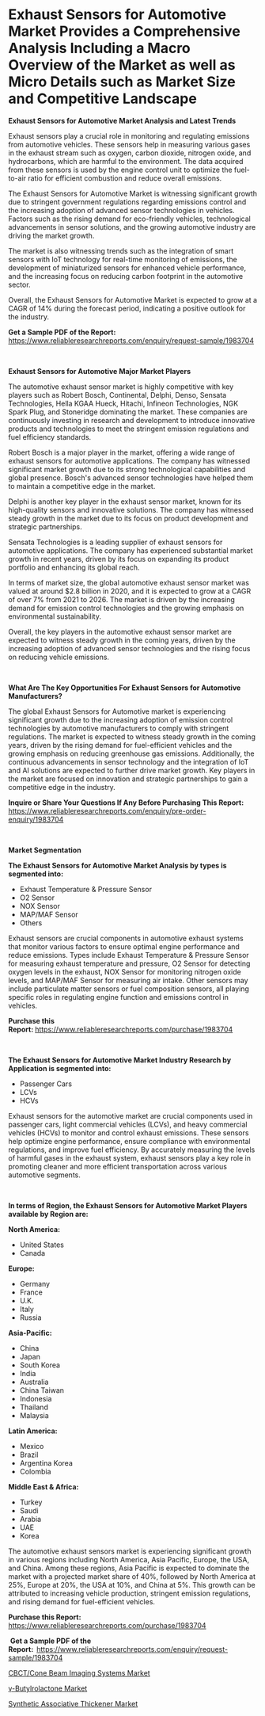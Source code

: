 <p><h1>Exhaust Sensors for Automotive Market Provides a Comprehensive Analysis Including a Macro Overview of the Market as well as Micro Details such as Market Size and Competitive Landscape</h1></p><p><strong>Exhaust Sensors for Automotive Market Analysis and Latest Trends</strong></p>
<p><p>Exhaust sensors play a crucial role in monitoring and regulating emissions from automotive vehicles. These sensors help in measuring various gases in the exhaust stream such as oxygen, carbon dioxide, nitrogen oxide, and hydrocarbons, which are harmful to the environment. The data acquired from these sensors is used by the engine control unit to optimize the fuel-to-air ratio for efficient combustion and reduce overall emissions.</p><p>The Exhaust Sensors for Automotive Market is witnessing significant growth due to stringent government regulations regarding emissions control and the increasing adoption of advanced sensor technologies in vehicles. Factors such as the rising demand for eco-friendly vehicles, technological advancements in sensor solutions, and the growing automotive industry are driving the market growth.</p><p>The market is also witnessing trends such as the integration of smart sensors with IoT technology for real-time monitoring of emissions, the development of miniaturized sensors for enhanced vehicle performance, and the increasing focus on reducing carbon footprint in the automotive sector.</p><p>Overall, the Exhaust Sensors for Automotive Market is expected to grow at a CAGR of 14% during the forecast period, indicating a positive outlook for the industry.</p></p>
<p><strong>Get a Sample PDF of the Report:&nbsp;</strong> <a href="https://www.reliableresearchreports.com/enquiry/request-sample/1983704">https://www.reliableresearchreports.com/enquiry/request-sample/1983704</a></p>
<p>&nbsp;</p>
<p><strong>Exhaust Sensors for Automotive Major Market Players</strong></p>
<p><p>The automotive exhaust sensor market is highly competitive with key players such as Robert Bosch, Continental, Delphi, Denso, Sensata Technologies, Hella KGAA Hueck, Hitachi, Infineon Technologies, NGK Spark Plug, and Stoneridge dominating the market. These companies are continuously investing in research and development to introduce innovative products and technologies to meet the stringent emission regulations and fuel efficiency standards.</p><p>Robert Bosch is a major player in the market, offering a wide range of exhaust sensors for automotive applications. The company has witnessed significant market growth due to its strong technological capabilities and global presence. Bosch's advanced sensor technologies have helped them to maintain a competitive edge in the market.</p><p>Delphi is another key player in the exhaust sensor market, known for its high-quality sensors and innovative solutions. The company has witnessed steady growth in the market due to its focus on product development and strategic partnerships.</p><p>Sensata Technologies is a leading supplier of exhaust sensors for automotive applications. The company has experienced substantial market growth in recent years, driven by its focus on expanding its product portfolio and enhancing its global reach.</p><p>In terms of market size, the global automotive exhaust sensor market was valued at around $2.8 billion in 2020, and it is expected to grow at a CAGR of over 7% from 2021 to 2026. The market is driven by the increasing demand for emission control technologies and the growing emphasis on environmental sustainability.</p><p>Overall, the key players in the automotive exhaust sensor market are expected to witness steady growth in the coming years, driven by the increasing adoption of advanced sensor technologies and the rising focus on reducing vehicle emissions.</p></p>
<p>&nbsp;</p>
<p><strong>What Are The Key Opportunities For Exhaust Sensors for Automotive Manufacturers?</strong></p>
<p><p>The global Exhaust Sensors for Automotive market is experiencing significant growth due to the increasing adoption of emission control technologies by automotive manufacturers to comply with stringent regulations. The market is expected to witness steady growth in the coming years, driven by the rising demand for fuel-efficient vehicles and the growing emphasis on reducing greenhouse gas emissions. Additionally, the continuous advancements in sensor technology and the integration of IoT and AI solutions are expected to further drive market growth. Key players in the market are focused on innovation and strategic partnerships to gain a competitive edge in the industry.</p></p>
<p><strong>Inquire or Share Your Questions If Any Before Purchasing This Report:</strong> <a href="https://www.reliableresearchreports.com/enquiry/pre-order-enquiry/1983704">https://www.reliableresearchreports.com/enquiry/pre-order-enquiry/1983704</a></p>
<p>&nbsp;</p>
<p><strong>Market Segmentation</strong></p>
<p><strong>The Exhaust Sensors for Automotive Market Analysis by types is segmented into:</strong></p>
<p><ul><li>Exhaust Temperature & Pressure Sensor</li><li>O2 Sensor</li><li>NOX Sensor</li><li>MAP/MAF Sensor</li><li>Others</li></ul></p>
<p><p>Exhaust sensors are crucial components in automotive exhaust systems that monitor various factors to ensure optimal engine performance and reduce emissions. Types include Exhaust Temperature & Pressure Sensor for measuring exhaust temperature and pressure, O2 Sensor for detecting oxygen levels in the exhaust, NOX Sensor for monitoring nitrogen oxide levels, and MAP/MAF Sensor for measuring air intake. Other sensors may include particulate matter sensors or fuel composition sensors, all playing specific roles in regulating engine function and emissions control in vehicles.</p></p>
<p><strong>Purchase this Report:&nbsp;</strong><a href="https://www.reliableresearchreports.com/purchase/1983704">https://www.reliableresearchreports.com/purchase/1983704</a></p>
<p>&nbsp;</p>
<p><strong>The Exhaust Sensors for Automotive Market Industry Research by Application is segmented into:</strong></p>
<p><ul><li>Passenger Cars</li><li>LCVs</li><li>HCVs</li></ul></p>
<p><p>Exhaust sensors for the automotive market are crucial components used in passenger cars, light commercial vehicles (LCVs), and heavy commercial vehicles (HCVs) to monitor and control exhaust emissions. These sensors help optimize engine performance, ensure compliance with environmental regulations, and improve fuel efficiency. By accurately measuring the levels of harmful gases in the exhaust system, exhaust sensors play a key role in promoting cleaner and more efficient transportation across various automotive segments.</p></p>
<p>&nbsp;</p>
<p><strong>In terms of Region, the Exhaust Sensors for Automotive Market Players available by Region are:</strong></p>
<p>
    <p> <strong> North America: </strong>
        <ul>
            <li>United States</li>
            <li>Canada</li>
        </ul>
        </p> 
    <p> <strong> Europe: </strong>
        <ul>
            <li>Germany</li>
            <li>France</li>
            <li>U.K.</li>
            <li>Italy</li>
            <li>Russia</li>
        </ul>
        </p> 
    <p> <strong> Asia-Pacific: </strong>
        <ul>
            <li>China</li>
            <li>Japan</li>
            <li>South Korea</li>
            <li>India</li>
            <li>Australia</li>
            <li>China Taiwan</li>
            <li>Indonesia</li>
            <li>Thailand</li>
            <li>Malaysia</li>
        </ul>
        </p> 
    <p> <strong> Latin America: </strong>
        <ul>
            <li>Mexico</li>
            <li>Brazil</li>
            <li>Argentina Korea</li>
            <li>Colombia</li>
        </ul>
        </p> 
    <p> <strong> Middle East & Africa: </strong>
        <ul>
            <li>Turkey</li>
            <li>Saudi</li>
            <li>Arabia</li>
            <li>UAE</li>
            <li>Korea</li>
        </ul>
    </p>
    </p>
<p><p>The automotive exhaust sensors market is experiencing significant growth in various regions including North America, Asia Pacific, Europe, the USA, and China. Among these regions, Asia Pacific is expected to dominate the market with a projected market share of 40%, followed by North America at 25%, Europe at 20%, the USA at 10%, and China at 5%. This growth can be attributed to increasing vehicle production, stringent emission regulations, and rising demand for fuel-efficient vehicles.</p></p>
<p><strong>Purchase this Report: </strong><a href="https://www.reliableresearchreports.com/purchase/1983704">https://www.reliableresearchreports.com/purchase/1983704</a></p>
<p>&nbsp;<strong>Get a Sample PDF of the Report:&nbsp;&nbsp;</strong><a href="https://www.reliableresearchreports.com/enquiry/request-sample/1983704">https://www.reliableresearchreports.com/enquiry/request-sample/1983704</a></p>
<p><strong></strong></p>
<p><p><a href="https://view.publitas.com/reportprime-1/cbct-cone-beam-imaging-systems-market-offer-valuable-insights-into-market-size-market-share-market-trends-and-projections-spanning-from-2023-to-2030/">CBCT/Cone Beam Imaging Systems Market</a></p><p><a href="https://view.publitas.com/reportprime-1/g-butylrolactone-market-size-reflecting-a-forecast-till-2030-market-by-type-by-application-and-by-geography/">γ-Butylrolactone Market</a></p><p><a href="https://view.publitas.com/reportprime-1/synthetic-associative-thickener-market-size-market-trends-and-growth-outlook-forecasted-for-period-from-2023-to-2030/">Synthetic Associative Thickener Market</a></p></p>